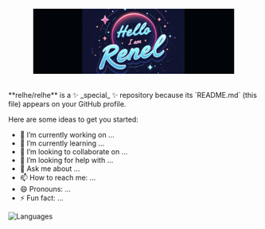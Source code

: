 <p align="center"><img width="80%" alt="Hello, I'm Renel. I do open source!" src="./assets/gh-readme-banner.png" /></p>

<br />
**relhe/relhe** is a ✨ _special_ ✨ repository because its `README.md` (this file) appears on your GitHub profile.

Here are some ideas to get you started:

- 🔭 I’m currently working on ...
- 🌱 I’m currently learning ...
- 👯 I’m looking to collaborate on ...
- 🤔 I’m looking for help with ...
- 💬 Ask me about ...
- 📫 How to reach me: ...
- 😄 Pronouns: ...
- ⚡ Fun fact: ...

![Languages](https://github-readme-stats.vercel.app/api/top-langs/?username=relhe&theme=radical&hide=html&count_private=true&layout=compact)




